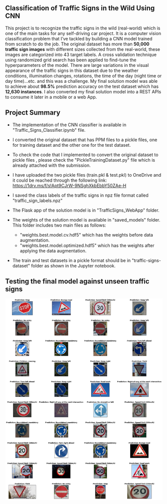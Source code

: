 ## Classification of Traffic Signs in the Wild Using CNN

This project is to recognize the traffic signs in the wild (real-world) which is one of the main tasks for any self-driving car project. It is a computer vision classification problem that I’ve tackled by building a CNN model trained from scratch to do the job. The original dataset has more than **50,000 traffic sign images** with different sizes collected from the real-world, these images are categorized into 43 target labels. A cross validation technique using randomized grid search has been applied to find-tune the hyperparameters of the model. There are large variations in the visual appearance of the traffic signs in this dataset due to the weather conditions, illumination changes, rotations, the time of the day (night time or day time)…etc. and this was a challenge. My final solution model was able to achieve about **98.5%** prediction accuracy on the test dataset which has **12,630 instances**. I also converted my final solution model into a REST APIs to consume it later in a mobile or a web App.

## Project Summary

- The implementation of the CNN classifier is available in "Traffic_Signs_Classifier.ipynb" file.
 
- I converted the original dataset that has PPM files to a pickle files, one for training dataset and the other one for the test dataset. 

 - To check the code that I implemented to convert the original dataset to pickle files , please check the "PickleTrainingDataset.py" file which is already attached with the submission.

 - I have uploaded the two pickle files (train.pkl & test.pkl) to OneDrive and it could be reached through the following link: https://1drv.ms/f/s!Apt9CJrW-9NSghXkbEbbY50ZAe-H

- I saved the class labels of the traffic signs in npz file format called "traffic_sign_labels.npz"

- The Flask app of the solution model is in "TrafficSigns_WebApp" folder.

- The weights of the solution model is available in "saved_models" folder. This folder includes two main files as follows:
	- "weights.best.model.cv.hdf5" which has the weights before data augmentation.
	- "weights.best.model.optimized.hdf5" which has the weights after applying the data augmentation.


- The train and test datasets in a pickle format should be in "traffic-signs-dataset" folder as shown in the Jupyter notebook.


## Testing the final model against unseen traffic signs

<img src="https://github.com/osamadev/Traffic-Signs-CNN-Classifier/blob/master/Test_Results/test_results.png" >
